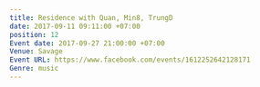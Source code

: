 ```yaml
---
title: Residence with Quan, Min8, TrungD
date: 2017-09-11 09:11:00 +07:00
position: 12
Event date: 2017-09-27 21:00:00 +07:00
Venue: Savage
Event URL: https://www.facebook.com/events/1612252642128171
Genre: music
---
```


